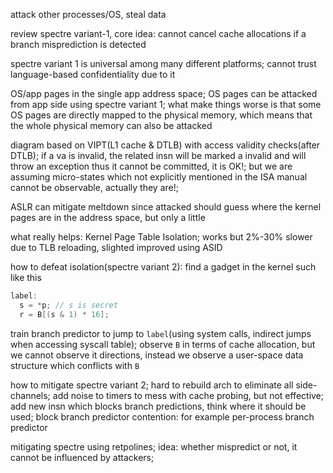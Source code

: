 attack other processes/OS, steal data

review spectre variant-1, core idea: cannot cancel cache allocations if a branch misprediction is detected

spectre variant 1 is universal among many different platforms; cannot trust language-based confidentiality due to it



OS/app pages in the single app address space; OS pages can be attacked from app side using spectre variant 1; what make things worse is that some OS pages are directly mapped to the physical memory, which means that the whole physical memory can also be attacked

diagram based on VIPT(L1 cache & DTLB) with access validity checks(after DTLB); if a va is invalid, the related insn will be marked a invalid and will throw an exception thus it cannot be committed, it is OK!; but we are assuming micro-states which not explicitly mentioned in the ISA manual cannot be observable, actually they are!;

ASLR can mitigate meltdown since attacked should guess where the kernel pages are in the address space, but only a little

what really helps: Kernel Page Table Isolation; works but 2%-30% slower due to TLB reloading, slighted improved using ASID



how to defeat isolation(spectre variant 2): find a gadget in the kernel such like this

```c
label:
  s = *p; // s is secret
  r = B[(s & 1) * 16];
```

train branch predictor to jump to `label`(using system calls, indirect jumps when accessing syscall table); observe `B` in terms of cache allocation, but we cannot observe it directions, instead we observe a user-space data structure which conflicts with `B`

how to mitigate spectre variant 2; hard to rebuild arch to eliminate all side-channels; add noise to timers to mess with cache probing, but not effective; add new insn which blocks branch predictions, think where it should be used; block branch predictor contention: for example per-process branch predictor



mitigating spectre using retpolines; idea: whether mispredict or not, it cannot be influenced by attackers;
